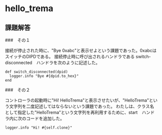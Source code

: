 hello_trema
===========

## 課題解答

###　その１

接続が停止された時に、"Bye 0xabc"と表示せよという課題であった。0xabcはスイッチのDIPDである。
接続停止時に呼び出されるハンドラである switch-disconnected　ハンドラを次のように記述した。

```
def switch_disconnected(dpid)
  logger.info "Bye #{dpid.to_hex}"
end
```

###　その２

コントローラの起動時に"Hi! HelloTrema"と表示させたいが、"HelloTrema"という文字列を二度記述してはならないという課題であった。
わたしは、クラス名として指定した"HelloTrema"という文字列を再利用するために、start　ハンドラ内に次のコードを追加した。

```
logger.info "Hi! #{self.clone}"
```


